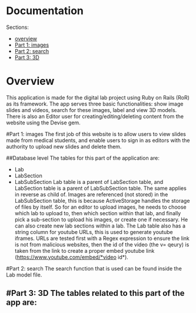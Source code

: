 # Documentation
 Sections:
- [overview](#overview)
- [Part 1: images](#-part-1:-images)
- [Part 2: search](#part-2:-search)
- [Part 3: 3D](#part-3:-3d)

# Overview
This application is made for the digital lab project using Ruby on Rails (RoR) as its framework. The app serves three basic functionalities: show image slides and videos, search for these images, label and view 3D models. There is also an Editor user for creating/editing/deleting content from the website using the Devise gem.


#Part 1: images
The first job of this website is to allow users to view slides made from medical students, and enable users to sign in as editors with the authority to upload new slides and delete them. 

##Database level
The tables for this part of the application are:
- Lab
- LabSection
- LabSubSection
Lab table is a parent of LabSection table, and LabSection table is a parent of LabSubSection table. The same applies in reverse as child of. Images are referenced (not stored) in the LabSubSection table, this is because ActiveStorage handles the storage of files by itself. So for an editor to upload images, he needs to choose which lab to upload to, then which section within that lab, and finally pick a sub-section to upload his images, or create one if necessary. He can also create new lab sections within a lab.
The Lab table also has a string column for youtube URLs, this is used to generate youtube iframes. URLs are tested first with a Regex expression to ensure the link is not from malicious websites, then the id of the video (the v= qeury) is taken from the link to create a proper embed youtube link (https://www.youtube.com/embed/*video id*).

#Part 2: search
The search function that is used can be found inside the Lab model file.


#Part 3: 3D
The tables related to this part of the app are:
-
